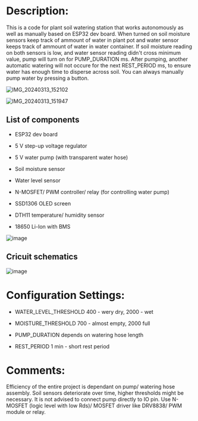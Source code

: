 # Description:
This is a code for plant soil watering station that works autonomously as well as manually based on ESP32 dev board.
When turned on soil moisture sensors keep track of ammount of water in plant pot and water sensor keeps track of ammount of water in water container.
If soil moisture reading on both sensors is low, and water sensor reading didn't cross minimum value, pump will turn on for PUMP_DURATION ms.
After pumping, another automatic watering will not occure for the next REST_PERIOD ms, to ensure water has enough time to disperse across soil.
You can always manually pump water by pressing a button.


![IMG_20240313_152102](https://github.com/jmamej/Plant-Watering-Station/assets/57408600/7ce0995a-2001-4853-848e-38298a0e2bd1)

![IMG_20240313_151947](https://github.com/jmamej/Plant-Watering-Station/assets/57408600/36e5dced-fadf-4af7-8240-52c09af494ff)



## List of components

- ESP32 dev board

- 5 V step-up voltage regulator

- 5 V water pump (with transparent water hose)

- Soil moisture sensor

- Water level sensor

- N-MOSFET/ PWM controller/ relay (for controlling water pump)

- SSD1306 OLED screen

- DTH11 temperature/ humidity sensor

- 18650 Li-Ion with BMS

![image](https://github.com/jmamej/Plant-Watering-Station/assets/57408600/e75ad2e3-2f3d-4d10-b3a3-d482caa0178e)


## Cricuit schematics

![image](https://github.com/jmamej/Plant-Watering-Station/assets/57408600/f8ca484a-2b21-4ae6-bb3d-7d026dfb0d8e)



# Configuration Settings:

- WATER_LEVEL_THRESHOLD 400 - wery dry, 2000 - wet

- MOISTURE_THRESHOLD 700 - almost empty, 2000 full

- PUMP_DURATION depends on watering hose length

- REST_PERIOD 1 min - short rest period


# Comments:
Efficiency of the entire project is dependant on pump/ watering hose assembly.
Soil sensors deteriorate over time, higher thresholds might be necessary.
It is not advised to connect pump directly to IO pin. Use N-MOSFET (logic level with low Rds)/ MOSFET driver like DRV8838/ PWM module or relay.


